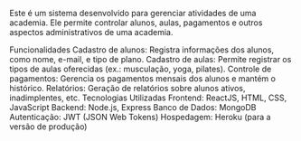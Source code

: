 Este é um sistema desenvolvido para gerenciar atividades de uma academia. Ele permite controlar alunos, aulas, pagamentos e outros aspectos administrativos de uma academia.

Funcionalidades
Cadastro de alunos: Registra informações dos alunos, como nome, e-mail, e tipo de plano.
Cadastro de aulas: Permite registrar os tipos de aulas oferecidas (ex.: musculação, yoga, pilates).
Controle de pagamentos: Gerencia os pagamentos mensais dos alunos e mantém o histórico.
Relatórios: Geração de relatórios sobre alunos ativos, inadimplentes, etc.
Tecnologias Utilizadas
Frontend: ReactJS, HTML, CSS, JavaScript
Backend: Node.js, Express
Banco de Dados: MongoDB
Autenticação: JWT (JSON Web Tokens)
Hospedagem: Heroku (para a versão de produção)
